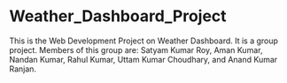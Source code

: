 # Weather_Dashboard_Project
This is the Web Development Project on Weather Dashboard.
It is a group project. 
Members of this group are: Satyam Kumar Roy, Aman Kumar, Nandan Kumar, Rahul Kumar, Uttam Kumar Choudhary, and Anand Kumar Ranjan.
